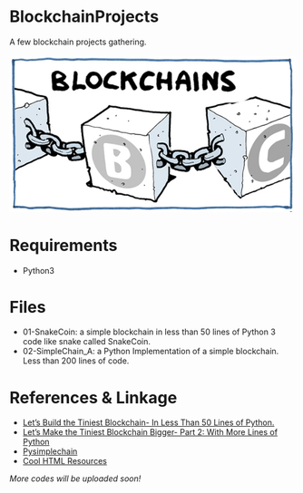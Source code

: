 # BlockchainProjects
A few blockchain projects gathering.<br><br>
![](/blockchain.jpg)

# Requirements
* Python3

# Files
* 01-SnakeCoin: a simple blockchain in less than 50 lines of Python 3 code like snake called SnakeCoin.
* 02-SimpleChain_A: a Python Implementation of a simple blockchain. Less than 200 lines of code.

# References & Linkage
* [Let’s Build the Tiniest Blockchain- In Less Than 50 Lines of Python.](https://medium.com/crypto-currently/lets-build-the-tiniest-blockchain-e70965a248b)
* [Let’s Make the Tiniest Blockchain Bigger- Part 2: With More Lines of Python](https://medium.com/crypto-currently/lets-make-the-tiniest-blockchain-bigger-ac360a328f4d)
* [Pysimplechain](https://github.com/EricAlcaide/pysimplechain)
* [Cool HTML Resources](https://www.html5tricks.com/)

*More codes will be uploaded soon!*
